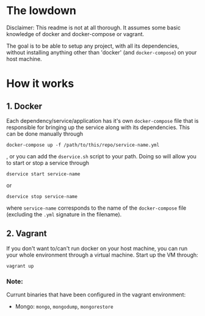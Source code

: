 # The lowdown

Disclaimer: This readme is not at all thorough. It assumes some basic knowledge of docker and docker-compose or vagrant.

The goal is to be able to setup any project, with all its dependencies, without installing anything other than 'docker'
(and `docker-compose`) on your host machine.

# How it works
## 1. Docker
Each dependency/service/application has it's own `docker-compose` file that is responsible for bringing up the service
along with its dependencies. This can be done manually through
```
docker-compose up -f /path/to/this/repo/service-name.yml
```

, or you can add the `dservice.sh` script to your path. Doing so will allow you to
start or stop a service through
```
dservice start service-name
```
or
```
dservice stop service-name
```
where `service-name` corresponds to the name of the `docker-compose` file (excluding the `.yml` signature in the
filename).

## 2. Vagrant
If you don't want to/can't run docker on your host machine, you can run your whole environment through a virtual
machine. Start up the VM through:
```
vagrant up
```

### Note:
Currunt binaries that have been configured in the vagrant environment:
* Mongo: `mongo`, `mongodump`, `mongorestore`

